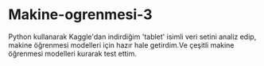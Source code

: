 # Makine-ogrenmesi-3
Python kullanarak Kaggle'dan indirdiğim 'tablet' isimli veri setini analiz edip, makine öğrenmesi modelleri için hazır hale getirdim.Ve çeşitli makine öğrenmesi modelleri kurarak test ettim.

